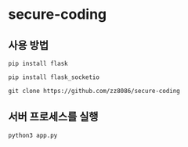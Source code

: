 # secure-coding

사용 방법
---------
<pre><code>pip install flask</code></pre>
<pre><code>pip install flask_socketio</code></pre>
<pre><code>git clone https://github.com/zz8086/secure-coding</code></pre>


서버 프로세스를 실행
-----------------
<pre><code>python3 app.py</code></pre>
